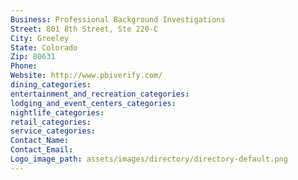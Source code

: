 ```yaml
---
Business: Professional Background Investigations
Street: 801 8th Street, Ste 220-C
City: Greeley
State: Colorado
Zip: 80631
Phone: 
Website: http://www.pbiverify.com/
dining_categories: 
entertainment_and_recreation_categories: 
lodging_and_event_centers_categories: 
nightlife_categories: 
retail_categories: 
service_categories: 
Contact_Name: 
Contact_Email: 
Logo_image_path: assets/images/directory/directory-default.png
---
```

